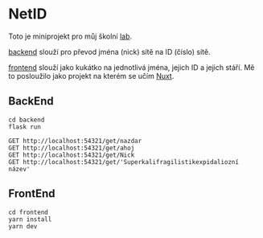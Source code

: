 NetID
=========

Toto je miniprojekt pro můj školní [lab](https://github.com/spseol/udelatka).

[backend](https://github.com/spseol/NetID/tree/main/backend) slouží pro převod jména (nick) sítě na ID (číslo) sítě.

[frontend](https://github.com/spseol/NetID/tree/main/frontend) slouží jako kukátko na jednotlivá jména, jejich ID
a jejich stáří. Mě to posloužilo jako projekt na kterém se učím
[Nuxt](https://nuxt.com/).


BackEnd
-----------

```
cd backend
flask run
```

```
GET http://localhost:54321/get/nazdar 
GET http://localhost:54321/get/ahoj 
GET http://localhost:54321/get/Nick 
GET http://localhost:54321/get/'Superkalifragilistikexpidaliozní název' 
```


FrontEnd
-------------

```
cd frontend
yarn install
yarn dev
```
